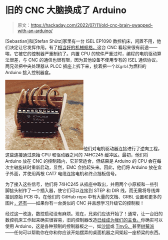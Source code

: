 # 旧的 CNC 大脑换成了 Arduino

> 原文：<https://hackaday.com/2022/07/11/old-cnc-brain-swapped-with-an-arduino/>

[Sebastian]和[Stefan Shütz]家里有一台 ISEL EP1090 数控机床，闲置不用，他们决定让它发挥作用。有了[相当好的机械规格，](https://reprap.org/forum/read.php?131,782507)这台 CNC 看起来很有前途——唉，它被它的控制器严重制约了。内置 CPU 的软件严重过时，编程的电机驱动算法很差，与 CNC 的通信也很有限，因为其他设备不使用专有的 ISEL 通信协议。两兄弟把中央处理器从 PLCC 插座上拆下来，接着把一个以`grbl`为燃料的 Arduino 接入控制器盒。

![The interposer PCB, with an extra 74HC245 buffer on it](img/5bfcc1f4049336b10f4ca3f33b61d2af.png)他们对电机驱动器连接进行了逆向工程，这些连接通过原始 CPU 和驱动器之间的 74HC245 缓冲区。最初，他们将 Arduino 放在 CNC 的控制箱内，它非常适合，但结果是 Arduino 的 CPU 会在每次主轴旋转时重新启动，显然，EMC 会抬起头来。因此，他们将 Arduino 放在盒子外面，并使用两根 CAT7 电缆连接电机和终点挡板信号。

为了接入这些信号，他们将 74HC245 从插座中取出，并用两个小原板和一些引脚接头制作了一个插入器，使它们可以连接到 STEP 和 DIR 线，而无需将导线焊接到原始 PCB 中。在他们的 GitHub repo 中有大量的文档、GRBL 设置和更多的图片[，还有](https://github.com/Sebastian-Schuetz/ISEL-EP1090)——如果你有一台类似的 CNC 并且想学习升级它的控制板！

经过这一改造，数控启动没有麻烦。现在，兄弟们应该开始了！通常，让一台旧的数控机床工作起来确实很容易，旧的控制器改造[已经成为我们的主食。](https://hackaday.com/2009/12/28/industrial-cnc-controller-retrofit/)你确实可以使用 Arduino，这是各种预制的控制器板之一，如[沙鼠](https://hackaday.com/2018/12/04/replace-legacy-cnc-pcs-with-a-gerbil/)或 [TinyG、](https://hackaday.com/2015/09/08/how-to-upgrade-a-chinese-cnc-machine/)甚至[树莓派](https://hackaday.com/2018/05/15/direct-cnc-control-with-the-raspberry-pi/)——任何可以帮助你在你和你应该开始摆弄的桌面机器之间架起一座桥梁的东西。